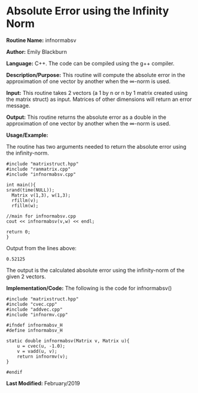 # Absolute Error using the Infinity Norm

**Routine Name:**           infnormabsv

**Author:** Emily Blackburn

**Language:** C++. The code can be compiled using the g++ compiler.


**Description/Purpose:** This routine will compute the absolute error in the approximation of one vector by another when the ∞-norm is used. 

**Input:** This routine takes 2 vectors (a 1 by n or n by 1 matrix created using the matrix struct) as input. Matrices of other dimensions will return an error message.

**Output:** This routine returns the absolute error as a double in the approximation of one vector by another when the ∞-norm is used.

**Usage/Example:**

The routine has two arguments needed to return the absolute error using the infinity-norm.

    #include "matrixstruct.hpp"
    #include "ranmatrix.cpp"
    #include "infnormabsv.cpp"

    int main(){
    srand(time(NULL));
      Matrix v(1,3), w(1,3);
      rfillm(v);
      rfillm(w);
    
    //main for infnormabsv.cpp
    cout << infnormabsv(v,w) << endl;
      
    return 0;
    }

Output from the lines above:

    0.52125

The output is the calculated absolute error using the infinity-norm of the given 2 vectors.

**Implementation/Code:** The following is the code for infnormabsv()

    #include "matrixstruct.hpp"
    #include "cvec.cpp"
    #include "addvec.cpp"
    #include "infnormv.cpp"

    #ifndef infnormabsv_H
    #define infnormabsv_H

    static double infnormabsv(Matrix v, Matrix u){
        u = cvec(u, -1.0);
        v = vadd(u, v);
        return infnormv(v);
    }

    #endif

**Last Modified:** February/2019
